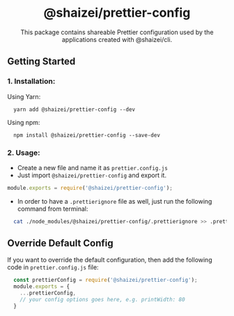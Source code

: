 <h1 align="center">@shaizei/prettier-config</h1>

<p align="center">This package contains shareable Prettier configuration used by the applications created with @shaizei/cli.</p>

## Getting Started

### 1. Installation:

Using Yarn:

```shell
  yarn add @shaizei/prettier-config --dev
```

Using npm:

```shell
  npm install @shaizei/prettier-config --save-dev
```

### 2. Usage:

* Create a new file and name it as `prettier.config.js`
* Just import `@shaizei/prettier-config` and export it.

```javascript
module.exports = require('@shaizei/prettier-config');
```

* In order to have a `.prettierignore` file as well, just run the following command from terminal:

```sh
  cat ./node_modules/@shaizei/prettier-config/.prettierignore >> .prettierignore
```
## Override Default Config

If you want to override the default configuration, then add the following code in `prettier.config.js` file:

```javascript
  const prettierConfig = require('@shaizei/prettier-config');
  module.exports = {
    ...prettierConfig,
    // your config options goes here, e.g. printWidth: 80
  }
```
